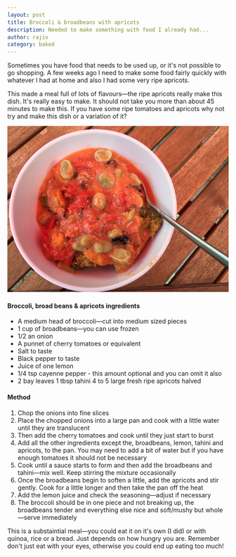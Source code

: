 ```yaml
---
layout: post
title: Broccoli & broadbeans with apricots
description: Needed to make something with food I already had...
author: rajiv
category: baked
---
```


Sometimes you have food that needs to be used up, or it's not possible to go shopping. A few weeks ago I need to make some food fairly quickly with whatever I had at home and also I had some very ripe apricots.

This made a meal full of lots of flavours—the ripe apricots really make this dish. It's really easy to make. It should not take you more than about 45 minutes to make this. If you have some ripe tomatoes and apricots why not try and make this dish or a variation of it?

![broccoli, broadbeans and apricots](/img/broccoli-and-broadbeans.jpg)

#### Broccoli, broad beans & apricots ingredients

* A medium head of broccoli—cut into medium sized pieces
* 1 cup of broadbeans—you can use frozen
* 1/2 an onion
* A punnet of cherry tomatoes or equivalent
* Salt to taste
* Black pepper to taste
* Juice of one lemon
* 1/4 tsp cayenne pepper - this amount optional and you can omit it also
* 2 bay leaves
1 tbsp tahini
4 to 5 large fresh ripe apricots halved



#### Method

1. Chop the onions into fine slices
2. Place the chopped onions into a large pan and cook with a little water until they are translucent
3. Then add the cherry tomatoes and cook until they just start to burst
4. Add all the other ingredients except the, broadbeans, lemon, tahini and apricots, to the pan. You may need to add a bit of water but if you have enough tomatoes it should not be necessary
5. Cook until a sauce starts to form and then add the broadbeans and tahini—mix well. Keep stirring the mixture occasionally
6. Once the broadbeans begin to soften a little, add the apricots and stir gently. Cook for a little longer and then take the pan off the heat
7. Add the lemon juice and check the seasoning—adjust if necessary
8. The broccoli should be in one piece and not breaking up, the broadbeans tender and everything else nice and soft/mushy but whole—serve immediately

This is a substaintial meal—you could eat it on it's own (I did) or with quinoa, rice or a bread. Just depends on how hungry you are. Remember don't just eat with your eyes, otherwise you could end up eating too much!
